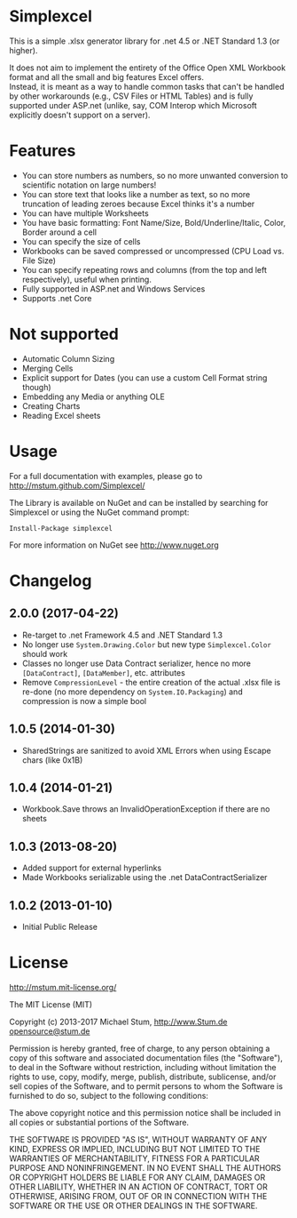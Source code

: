Simplexcel
==========
This is a simple .xlsx generator library for .net 4.5 or .NET Standard 1.3 (or higher).  
  
It does not aim to implement the entirety of the Office Open XML Workbook format and all the small and big features Excel offers.  
Instead, it is meant as a way to handle common tasks that can't be handled by other workarounds (e.g., CSV Files or HTML Tables) and is fully supported under ASP.net (unlike, say, COM Interop which Microsoft explicitly doesn't support on a server).

Features
========
* You can store numbers as numbers, so no more unwanted conversion to scientific notation on large numbers!
* You can store text that looks like a number as text, so no more truncation of leading zeroes because Excel thinks it's a number
* You can have multiple Worksheets
* You have basic formatting: Font Name/Size, Bold/Underline/Italic, Color, Border around a cell
* You can specify the size of cells
* Workbooks can be saved compressed or uncompressed (CPU Load vs. File Size)
* You can specify repeating rows and columns (from the top and left respectively), useful when printing.
* Fully supported in ASP.net and Windows Services
* Supports .net Core

Not supported
=============
* Automatic Column Sizing
* Merging Cells
* Explicit support for Dates (you can use a custom Cell Format string though)
* Embedding any Media or anything OLE
* Creating Charts
* Reading Excel sheets

Usage
=====
For a full documentation with examples, please go to http://mstum.github.com/Simplexcel/

The Library is available on NuGet and can be installed by searching for Simplexcel or using the NuGet command prompt:

    Install-Package simplexcel

For more information on NuGet see http://www.nuget.org

Changelog
=========
2.0.0 (2017-04-22)
------------------
* Re-target to .net Framework 4.5 and .NET Standard 1.3
* No longer use `System.Drawing.Color` but new type `Simplexcel.Color` should work
* Classes no longer use Data Contract serializer, hence no more `[DataContract]`, `[DataMember]`, etc. attributes
* Remove `CompressionLevel` - the entire creation of the actual .xlsx file is re-done (no more dependency on `System.IO.Packaging`) and compression is now a simple bool

1.0.5 (2014-01-30)
------------------
* SharedStrings are sanitized to avoid XML Errors when using Escape chars (like 0x1B)

1.0.4 (2014-01-21)
------------------
* Workbook.Save throws an InvalidOperationException if there are no sheets

1.0.3 (2013-08-20)
------------------
* Added support for external hyperlinks
* Made Workbooks serializable using the .net DataContractSerializer

1.0.2 (2013-01-10)
------------------
* Initial Public Release

License
=======
http://mstum.mit-license.org/

The MIT License (MIT)
 
Copyright (c) 2013-2017 Michael Stum, http://www.Stum.de <opensource@stum.de>

Permission is hereby granted, free of charge, to any person obtaining a copy of this software and associated documentation files (the "Software"), to deal in the Software without restriction, including without limitation the rights to use, copy, modify, merge, publish, distribute, sublicense, and/or sell copies of the Software, and to permit persons to whom the Software is furnished to do so, subject to the following conditions:

The above copyright notice and this permission notice shall be included in all copies or substantial portions of the Software.

THE SOFTWARE IS PROVIDED "AS IS", WITHOUT WARRANTY OF ANY KIND, EXPRESS OR IMPLIED, INCLUDING BUT NOT LIMITED TO THE WARRANTIES OF MERCHANTABILITY, FITNESS FOR A PARTICULAR PURPOSE AND NONINFRINGEMENT. IN NO EVENT SHALL THE AUTHORS OR COPYRIGHT HOLDERS BE LIABLE FOR ANY CLAIM, DAMAGES OR OTHER LIABILITY, WHETHER IN AN ACTION OF CONTRACT, TORT OR OTHERWISE, ARISING FROM, OUT OF OR IN CONNECTION WITH THE SOFTWARE OR THE USE OR OTHER DEALINGS IN THE SOFTWARE.
